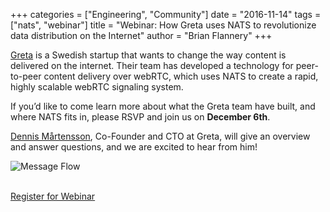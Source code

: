 +++
categories = ["Engineering", "Community"]
date = "2016-11-14"
tags = ["nats", "webinar"]
title = "Webinar: How Greta uses NATS to revolutionize data distribution on the Internet"
author = "Brian Flannery"
+++

[Greta](http://www.greta.io) is a Swedish startup that wants to change the way content is delivered on the internet. Their team has developed a technology for peer-to-peer content delivery over webRTC, which uses NATS to create a rapid, highly scalable webRTC signaling system.


If you’d like to come learn more about what the Greta team have built, and where NATS fits in, please RSVP and join us on **December 6th**.


[Dennis Mårtensson](https://twitter.com/dennis_marten), Co-Founder and CTO at Greta, will give an overview and answer questions, and we are excited to hear from him!

<img class="img-responsive center-block" alt="Message Flow" src="/img/blog/webinar-greta.png">

<br>
<br>

<a target="_blank" href="https://attendee.gotowebinar.com/register/654935474749942276" class="btn btn-primary btn-lg btn-block">Register for Webinar</a>
